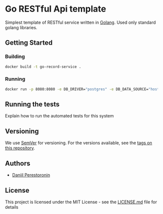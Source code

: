 # Go RESTful Api template

Simplest template of RESTful service written in [Golang](https://golang.org/).
Used only standard golang libraries.

## Getting Started

### Building

```bash
docker build -t go-record-service .
```

### Running

```bash
docker run -p 8080:8080 -e DB_DRIVER="postgres" -e DB_DATA_SOURCE="host=192.168.42.176 port= 5432 user=postgres password=postgres dbname=records sslmode=disable" --name go-record-service go-record-service
```

## Running the tests

Explain how to run the automated tests for this system

## Versioning

We use [SemVer](http://semver.org/) for versioning. For the versions available, see the [tags on this repository](https://github.com/your/project/tags). 

## Authors

- [Daniil Perestoronin](https://github.com/daniilperestoronin)

## License

This project is licensed under the MIT License - see the [LICENSE.md](LICENSE.md) file for details